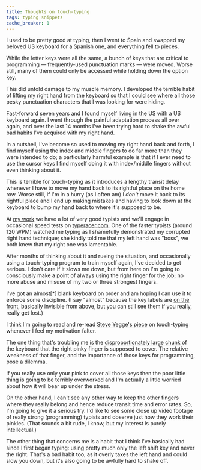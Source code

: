 ```yaml
---
title: Thoughts on touch-typing
tags: typing snippets
cache_breaker: 1
---
```


I used to be pretty good at typing, then I went to Spain and swapped my beloved US keyboard for a Spanish one, and everything fell to pieces.

While the letter keys were all the same, a bunch of keys that are critical to programming — frequently-used punctuation marks — were moved. Worse still, many of them could only be accessed while holding down the option key.

This did untold damage to my muscle memory. I developed the terrible habit of lifting my right hand from the keyboard so that I could see where all those pesky punctuation characters that I was looking for were hiding.

Fast-forward seven years and I found myself living in the US with a US keyboard again. I went through the painful adaptation process all over again, and over the last 14 months I've been trying hard to shake the awful bad habits I've acquired with my right hand.

In a nutshell, I've become so used to moving my right hand back and forth, I find myself using the index and middle fingers to do far more than they were intended to do; a particularly harmful example is that if I ever need to use the cursor keys I find myself doing it with index/middle fingers without even thinking about it.

This is terrible for touch-typing as it introduces a lengthy transit delay whenever I have to move my hand back to its rightful place on the home row. Worse still, if I'm in a hurry (as I often am) I *don't* move it back to its rightful place and I end up making mistakes and having to look down at the keyboard to bump my hand back to where it's supposed to be.

At [my work](http://www.causes.com) we have a lot of very good typists and we'll engage in occasional speed tests on [typeracer.com](http://typeracer.com). One of the faster typists (around 120 WPM) watched me typing as I shamefully demonstrated my corrupted right hand technique; she kindly told me that my left hand was "boss", we both knew that my right one was lamentable.

After months of thinking about it and rueing the situation, and occasionally using a touch-typing program to train myself again, I've decided to get serious. I don't care if it slows me down, but from here on I'm going to consciously make a point of always using the right finger for the job; no more abuse and misuse of my two or three strongest fingers.

I've got an almost\[\*\] blank keyboard on order and am hoping I can use it to enforce some discipline. (I say "almost" because the key labels are [on the front](http://www.diatec.co.jp/image_prod/EFB/image-1.jpg), basically invisible from above, but you can still see them if you really, really get lost.)

I think I'm going to read and re-read [Steve Yegge's piece](http://steve-yegge.blogspot.com/2008/09/programmings-dirtiest-little-secret.html) on touch-typing whenever I feel my motivation falter.

The one thing that's troubling me is the [disproportionately large chunk](http://www.codinghorror.com/blog/2008/11/we-are-typists-first-programmers-second.html) of the keyboard that the right pinky finger is supposed to cover. The relative weakness of that finger, and the importance of those keys for programming, pose a dilemma.

If you really use only your pink to cover all those keys then the poor little thing is going to be terribly overworked and I'm actually a little worried about how it will bear up under the stress.

On the other hand, I can't see any other way to keep the other fingers where they really belong and hence reduce transit time and error rates. So, I'm going to give it a serious try. I'd like to see some close up video footage of really strong (programming) typists and observe just how they work their pinkies. (That sounds a bit rude, I know, but my interest is purely intellectual.)

The other thing that concerns me is a habit that I think I've basically had since I first began typing: using pretty much only the left shift key and never the right. That's a bad habit too, as it overly taxes the left hand and could slow you down, but it's also going to be awfully hard to shake off.
